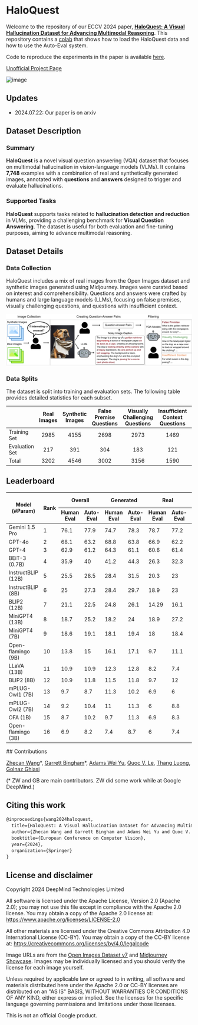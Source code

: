 # HaloQuest

Welcome to the repository of our ECCV 2024 paper, [**HaloQuest: A Visual Hallucination Dataset for Advancing Multimodal Reasoning**](https://arxiv.org/abs/2407.15680). This repository contains a [colab](https://github.com/google/haloquest/blob/main/HaloQuest_Colab.ipynb) that shows how to load the HaloQuest data and how to use the Auto-Eval system.

Code to reproduce the experiments in the paper is available [here](https://github.com/ZhecanJamesWang/HaloQuest).

[Unofficial Project Page](https://haloquest.github.io/)

![image](./example-image.png)

## Updates
- 2024.07.22: Our paper is on arxiv

## Dataset Description

### Summary

**HaloQuest** is a novel visual question answering (VQA) dataset that focuses on multimodal hallucination in vision-language models (VLMs). It contains **7,748** examples with a combination of real and synthetically generated images, annotated with **questions** and **answers** designed to trigger and evaluate hallucinations.

### Supported Tasks

**HaloQuest** supports tasks related to **hallucination detection and reduction** in VLMs, providing a challenging benchmark for **Visual Question Answering**. The dataset is useful for both evaluation and fine-tuning purposes, aiming to advance multimodal reasoning.

## Dataset Details

### Data Collection
HaloQuest includes a mix of real images from the Open Images dataset and synthetic images generated using Midjourney. Images were curated based on interest and comprehensibility. Questions and answers were crafted by humans and large language models (LLMs), focusing on false premises, visually challenging questions, and questions with insufficient context.

![image](./data-collection-pipeline.png)


### Data Splits
The dataset is split into training and evaluation sets. The following table provides detailed statistics for each subset.

|                | Real Images | Synthetic Images | False Premise Questions | Visually Challenging Questions | Insufficient Context Questions | Total Entries |
|----------------|:-----------:|:----------------:|:-----------------------:|:-----------------------------:|:-----------------------------:|:-------------:|
| Training Set   | 2985        | 4155             | 2698                    | 2973                          | 1469                          | 7140          |
| Evaluation Set | 217         | 391              | 304                     | 183                           | 121                           | 608           |
| Total          | 3202        | 4546             | 3002                    | 3156                          | 1590                          | 7748          |


## Leaderboard

<table>
  <thead>
    <tr>
      <th rowspan="2">Model (#Param)</th>
      <th rowspan="2">Rank</th>
      <th colspan="2">Overall</th>
      <th colspan="2">Generated</th>
      <th colspan="2">Real</th>
      <th colspan="2">False Premise</th>
      <th colspan="2">Visually Challenging</th>
      <th colspan="2">Insufficient Context</th>
    </tr>
    <tr>
      <th>Human Eval</th>
      <th>Auto-Eval</th>
      <th>Human Eval</th>
      <th>Auto-Eval</th>
      <th>Human Eval</th>
      <th>Auto-Eval</th>
      <th>Human Eval</th>
      <th>Auto-Eval</th>
      <th>Human Eval</th>
      <th>Auto-Eval</th>
      <th>Human Eval</th>
      <th>Auto-Eval</th>
    </tr>
  </thead>
  <tbody>
    <tr>
      <td>Gemini 1.5 Pro</td>
      <td>1</td>
      <td>76.1</td>
      <td>77.9</td>
      <td>74.7</td>
      <td>78.3</td>
      <td>78.7</td>
      <td>77.2</td>
      <td>80.4</td>
      <td>83.7</td>
      <td>57.3</td>
      <td>56.3</td>
      <td>91</td>
      <td>92.5</td>
    </tr>
    <tr>
      <td>GPT-4o</td>
      <td>2</td>
      <td>68.1</td>
      <td>63.2</td>
      <td>68.8</td>
      <td>63.8</td>
      <td>66.9</td>
      <td>62.2</td>
      <td>68.5</td>
      <td>65.2</td>
      <td>58.3</td>
      <td>55.2</td>
      <td>80.6</td>
      <td>68.7</td>
    </tr>
    <tr>
      <td>GPT-4</td>
      <td>3</td>
      <td>62.9</td>
      <td>61.2</td>
      <td>64.3</td>
      <td>61.1</td>
      <td>60.6</td>
      <td>61.4</td>
      <td>64.7</td>
      <td>63</td>
      <td>46.9</td>
      <td>44.8</td>
      <td>80.6</td>
      <td>79.1</td>
    </tr>
    <tr>
      <td>BEiT-3 (0.7B)</td>
      <td>4</td>
      <td>35.9</td>
      <td>40</td>
      <td>41.2</td>
      <td>44.3</td>
      <td>26.3</td>
      <td>32.3</td>
      <td>24.1</td>
      <td>28.4</td>
      <td>36.6</td>
      <td>36.1</td>
      <td>9.1</td>
      <td>10.7</td>
    </tr>
    <tr>
      <td>InstructBLIP (12B)</td>
      <td>5</td>
      <td>25.5</td>
      <td>28.5</td>
      <td>28.4</td>
      <td>31.5</td>
      <td>20.3</td>
      <td>23</td>
      <td>28.4</td>
      <td>32</td>
      <td>33.3</td>
      <td>33.9</td>
      <td>6.6</td>
      <td>11.6</td>
    </tr>
    <tr>
      <td>InstructBLIP (8B)</td>
      <td>6</td>
      <td>25</td>
      <td>27.3</td>
      <td>28.4</td>
      <td>29.7</td>
      <td>18.9</td>
      <td>23</td>
      <td>28.4</td>
      <td>32</td>
      <td>6.6</td>
      <td>11.6</td>
      <td>33.3</td>
      <td>33.9</td>
    </tr>
    <tr>
      <td>BLIP2 (12B)</td>
      <td>7</td>
      <td>21.1</td>
      <td>22.5</td>
      <td>24.8</td>
      <td>26.1</td>
      <td>14.29</td>
      <td>16.1</td>
      <td>16.8</td>
      <td>19.5</td>
      <td>35.5</td>
      <td>32.8</td>
      <td>9.9</td>
      <td>14.9</td>
    </tr>
    <tr>
      <td>MiniGPT4 (13B)</td>
      <td>8</td>
      <td>18.7</td>
      <td>25.2</td>
      <td>18.2</td>
      <td>24</td>
      <td>18.9</td>
      <td>27.2</td>
      <td>16.2</td>
      <td>21.5</td>
      <td>10.4</td>
      <td>13.7</td>
      <td>36.4</td>
      <td>51.2</td>
    </tr>
    <tr>
      <td>MiniGPT4 (7B)</td>
      <td>9</td>
      <td>18.6</td>
      <td>19.1</td>
      <td>18.1</td>
      <td>19.4</td>
      <td>18</td>
      <td>18.4</td>
      <td>13.2</td>
      <td>13.2</td>
      <td>26.5</td>
      <td>27.3</td>
      <td>15.7</td>
      <td>16.5</td>
    </tr>
    <tr>
      <td>Open-flamingo (9B)</td>
      <td>10</td>
      <td>13.8</td>
      <td>15</td>
      <td>16.1</td>
      <td>17.1</td>
      <td>9.7</td>
      <td>11.1</td>
      <td>13.2</td>
      <td>13.9</td>
      <td>19.1</td>
      <td>21.3</td>
      <td>7.4</td>
      <td>8.3</td>
    </tr>
    <tr>
      <td>LLaVA (13B)</td>
      <td>11</td>
      <td>10.9</td>
      <td>10.9</td>
      <td>12.3</td>
      <td>12.8</td>
      <td>8.2</td>
      <td>7.4</td>
      <td>2.3</td>
      <td>1.7</td>
      <td>30.6</td>
      <td>31.2</td>
      <td>2.5</td>
      <td>3.3</td>
    </tr>
    <tr>
      <td>BLIP2 (8B)</td>
      <td>12</td>
      <td>10.9</td>
      <td>11.8</td>
      <td>11.5</td>
      <td>11.8</td>
      <td>9.7</td>
      <td>12</td>
      <td>5</td>
      <td>4.6</td>
      <td>26.8</td>
      <td>26.8</td>
      <td>1.7</td>
      <td>6.6</td>
    </tr>
    <tr>
      <td>mPLUG-Owl1 (7B)</td>
      <td>13</td>
      <td>9.7</td>
      <td>8.7</td>
      <td>11.3</td>
      <td>10.2</td>
      <td>6.9</td>
      <td>6</td>
      <td>1</td>
      <td>0.3</td>
      <td>29</td>
      <td>26.8</td>
      <td>2.5</td>
      <td>2.5</td>
    </tr>
    <tr>
      <td>mPLUG-Owl2 (7B)</td>
      <td>14</td>
      <td>9.2</td>
      <td>10.4</td>
      <td>11</td>
      <td>11.3</td>
      <td>6</td>
      <td>8.8</td>
      <td>0.8</td>
      <td>3.3</td>
      <td>28.4</td>
      <td>27.9</td>
      <td>0.8</td>
      <td>3.3</td>
    </tr>
    <tr>
      <td>OFA (1B)</td>
      <td>15</td>
      <td>8.7</td>
      <td>10.2</td>
      <td>9.7</td>
      <td>11.3</td>
      <td>6.9</td>
      <td>8.3</td>
      <td>5</td>
      <td>6.3</td>
      <td>19.7</td>
      <td>20.2</td>
      <td>1.7</td>
      <td>5</td>
    </tr>
    <tr>
      <td>Open-flamingo (3B)</td>
      <td>16</td>
      <td>6.9</td>
      <td>8.2</td>
      <td>7.4</td>
      <td>8.7</td>
      <td>6</td>
      <td>7.4</td>
      <td>0.7</td>
      <td>1.3</td>
      <td>19.1</td>
      <td>21.3</td>
      <td>4.1</td>
      <td>5.8</td>
    </tr>
  </tbody>
</table>
## Contributions

[Zhecan Wang](https://www.zhecanwang.com/)\*, [Garrett Bingham](https://garrettbingham.com/)\*, [Adams Wei Yu](https://adamsyu.github.io/), [Quoc V. Le](https://research.google/people/quoc-v-le/?&type=google), [Thang Luong](https://nlp.stanford.edu/~lmthang/), [Golnaz Ghiasi](https://research.google/people/golnaz-ghiasi/?&type=google)

(\* ZW and GB are main contributors. ZW did some work while at Google DeepMind.)

## Citing this work

```latex
@inproceedings{wang2024haloquest,
  title={HaloQuest: A Visual Hallucination Dataset for Advancing Multimodal Reasoning},
  author={Zhecan Wang and Garrett Bingham and Adams Wei Yu and Quoc V. Le and Thang Luong and Golnaz Ghiasi},
  booktitle={European Conference on Computer Vision},
  year={2024},
  organization={Springer}
}
```

## License and disclaimer

Copyright 2024 DeepMind Technologies Limited

All software is licensed under the Apache License, Version 2.0 (Apache 2.0);
you may not use this file except in compliance with the Apache 2.0 license.
You may obtain a copy of the Apache 2.0 license at:
https://www.apache.org/licenses/LICENSE-2.0

All other materials are licensed under the Creative Commons Attribution 4.0
International License (CC-BY). You may obtain a copy of the CC-BY license at:
https://creativecommons.org/licenses/by/4.0/legalcode

Image URLs are from the [Open Images Dataset v7](https://storage.googleapis.com/openimages/web/factsfigures_v7.html#publications)
and [Midjourney Showcase](https://www.midjourney.com/showcase). Images may be
individually licensed and you should verify the license for each image yourself.

Unless required by applicable law or agreed to in writing, all software and
materials distributed here under the Apache 2.0 or CC-BY licenses are 
distributed on an "AS IS" BASIS, WITHOUT WARRANTIES OR CONDITIONS OF ANY KIND,
either express or implied. See the licenses for the specific language governing
permissions and limitations under those licenses.

This is not an official Google product.
